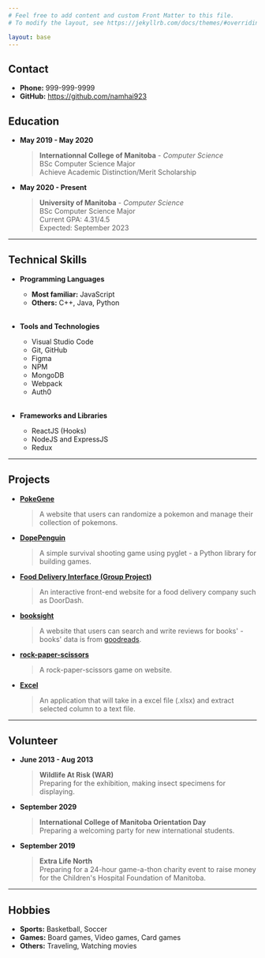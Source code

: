 ```yaml
---
# Feel free to add content and custom Front Matter to this file.
# To modify the layout, see https://jekyllrb.com/docs/themes/#overriding-theme-defaults

layout: base
---
```


## Contact

* **Phone:** 999-999-9999
* **GitHub:** <https://github.com/namhai923>

## Education

* **May 2019 - May 2020**
  > **Internationnal College of Manitoba** - _Computer Science_  
    BSc Computer Science Major  
    Achieve Academic Distinction/Merit Scholarship

* **May 2020 - Present**
  > **University of Manitoba** - _Computer Science_  
    BSc Computer Science Major  
    Current GPA: 4.31/4.5  
    Expected: September 2023

---

## Technical Skills

* **Programming Languages**
  * **Most familiar:** JavaScript  
  * **Others:** C++, Java, Python
  <br>

* **Tools and Technologies**
  * Visual Studio Code
  * Git, GitHub
  * Figma
  * NPM
  * MongoDB
  * Webpack
  * Auth0
  <br>

* **Frameworks and Libraries**
  * ReactJS (Hooks)
  * NodeJS and ExpressJS
  * Redux

---

## Projects

* [**PokeGene**](https://github.com/namhai923/PokeGene)  
  > A website that users can randomize a pokemon and manage their collection of pokemons.

* [**DopePenguin**](https://github.com/namhai923/DopePenguin)  
  > A simple survival shooting game using pyglet - a Python library for building games.

* [**Food Delivery Interface (Group Project)**](https://github.com/namhai923/Food-Delivery-Interface)  
  > An interactive front-end website for a food delivery company such as DoorDash.

* [**booksight**](https://github.com/namhai923/booksight)  
  > A website that users can search and write reviews for books' - books' data is from [goodreads](https://www.goodreads.com/).

* [**rock-paper-scissors**](https://github.com/namhai923/rock-paper-scissors)
  > A rock-paper-scissors game on website.

* [**Excel**](https://github.com/namhai923/Excel)
  > An application that will take in a excel file (.xlsx) and extract selected column to a text file.

---

## Volunteer

* **June 2013 - Aug 2013**
  > **Wildlife At Risk (WAR)**  
  Preparing for the exhibition, making insect specimens for displaying.

* **September 2029**
  > **International College of Manitoba Orientation Day**  
  Preparing a welcoming party for new international students.

* **September 2019**
  > **Extra Life North**  
  Preparing for a 24-hour game-a-thon charity event to raise money for the Children's Hospital Foundation of Manitoba.

---

## Hobbies

* **Sports:** Basketball, Soccer
* **Games:** Board games, Video games, Card games
* **Others:** Traveling, Watching movies
